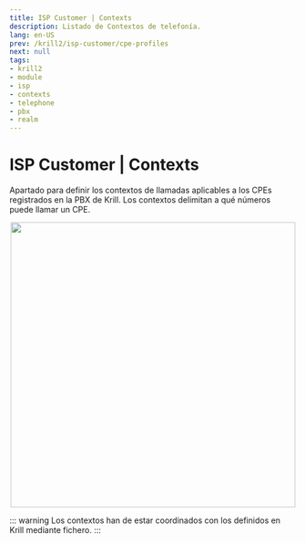 ```yaml
---
title: ISP Customer | Contexts
description: Listado de Contextos de telefonía.
lang: en-US
prev: /krill2/isp-customer/cpe-profiles
next: null
tags:
- krill2
- module
- isp
- contexts
- telephone
- pbx
- realm
---
```

# ISP Customer | Contexts

Apartado para definir los contextos de llamadas aplicables a los CPEs registrados en la PBX de Krill. Los contextos delimitan a qué números puede llamar un CPE.

<p align="center"><img src="@images/krill2/isp-customer/0401.png" max-width=30% width=500;></p>

::: warning
Los contextos han de estar coordinados con los definidos en Krill mediante fichero.
:::
